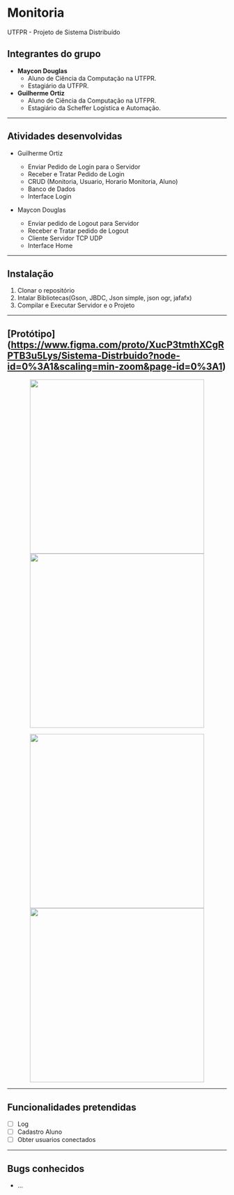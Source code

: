 # Monitoria
UTFPR - Projeto de Sistema Distribuído 
## Integrantes do grupo
* **Maycon Douglas**
  * Aluno de Ciência da Computação na UTFPR.
  * Estagiário da UTFPR.
* **Guilherme Ortiz**
  * Aluno de Ciência da Computação na UTFPR.
  * Estagiário da Scheffer Logística e Automação.
  
------------------------------------------
## Atividades desenvolvidas
* Guilherme Ortiz
  * Enviar Pedido de Login para o Servidor
  * Receber e Tratar Pedido de Login
  * CRUD (Monitoria, Usuario, Horario Monitoria, Aluno)
  * Banco de Dados
  * Interface Login

* Maycon Douglas
  * Enviar pedido de Logout para Servidor
  * Receber e Tratar pedido de Logout
  * Cliente Servidor TCP UDP
  * Interface Home
  
------------------------------------------
## Instalação
 1. Clonar o repositório
 2. Intalar Bibliotecas(Gson, JBDC, Json simple, json ogr, jafafx)
 3. Compilar e Executar Servidor e o Projeto
 
------------------------------------------
## [Protótipo] (https://www.figma.com/proto/XucP3tmthXCgRPTB3u5Lys/Sistema-Distrbuido?node-id=0%3A1&scaling=min-zoom&page-id=0%3A1)

<p align="center">
  <img src="https://i.imgur.com/NCVLciv.png" width="400">
  <img src="https://i.imgur.com/PX9hVzJ.png" width="400">
</p>
<p align="center">
  <img src="https://i.imgur.com/PF2cCjO.png" width="400">
  <img src="https://i.imgur.com/LCgUveI.png" width="400">
</p>

------------------------------------------
## Funcionalidades pretendidas
- [ ] Log
- [ ] Cadastro Aluno
- [ ] Obter usuarios conectados 

------------------------------------------
## Bugs conhecidos
* ...

